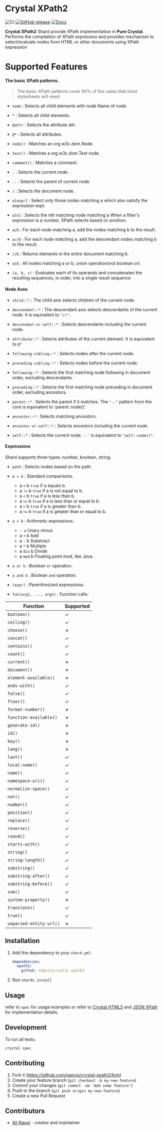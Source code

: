 # Crystal XPath2
![CI](https://github.com/naqvis/crystal-xpath2/workflows/CI/badge.svg)
[![GitHub release](https://img.shields.io/github/release/naqvis/crystal-xpath2.svg)](https://github.com/naqvis/crystal-xpath2/releases)
[![Docs](https://img.shields.io/badge/docs-available-brightgreen.svg)](https://naqvis.github.io/crystal-xpath2/)

**Crystal XPath2** Shard provide XPath implementation in **Pure Crystal**. Performs the compilation of XPath expression and provides mechanism to select/evaluate nodes from HTML or other documents using XPath expression

Supported Features
===

#### The basic XPath patterns.

> The basic XPath patterns cover 90% of the cases that most stylesheets will need.

- `node` : Selects all child elements with node Name of node.

- `*` : Selects all child elements.

- `@attr` : Selects the attribute attr.

- `@*` : Selects all attributes.

- `node()` : Matches an org.w3c.dom.Node.

- `text()` : Matches a org.w3c.dom.Text node.

- `comment()` : Matches a comment.

- `.` : Selects the current node.

- `..` : Selects the parent of current node.

- `/` : Selects the document node.

- `a[expr]` : Select only those nodes matching a which also satisfy the expression expr.

- `a[n]` : Selects the nth matching node matching a When a filter's expression is a number, XPath selects based on position.

- `a/b` : For each node matching a, add the nodes matching b to the result.

- `a//b` : For each node matching a, add the descendant nodes matching b to the result.

- `//b` : Returns elements in the entire document matching b.

- `a|b` : All nodes matching a or b, union operation(not boolean or).

- `(a, b, c)` : Evaluates each of its operands and concatenates the resulting sequences, in order, into a single result sequence


#### Node Axes

- `child::*` : The child axis selects children of the current node.

- `descendant::*` : The descendant axis selects descendants of the current node. It is equivalent to `"//"`.

- `descendant-or-self::*` : Selects descendants including the current node.

- `attribute::*` : Selects attributes of the current element. It is equivalent to `@*`

- `following-sibling::*` : Selects nodes after the current node.

- `preceding-sibling::*` : Selects nodes before the current node.

- `following::*` : Selects the first matching node following in document order, excluding descendants.

- `preceding::*` : Selects the first matching node preceding in document order, excluding ancestors.

- `parent::*` : Selects the parent if it matches. The `".."` pattern from the core is equivalent to 'parent::node()'.

- `ancestor::*` : Selects matching ancestors.

- `ancestor-or-self::*` : Selects ancestors including the current node.

- `self::*` : Selects the current node. `'.'` is equivalent to `"self::node()"`.

#### Expressions

 Shard supports three types: number, boolean, string.

- `path` : Selects nodes based on the path.

- `a = b` : Standard comparisons.

    * a `=` b	    `true` if a equals b.
    * a `!=` b	`true` if a is not equal to b.
    * a `<` b	    `true` if a is less than b.
    * a `<=` b	`true` if a is less than or equal to b.
    * a `>` b	    `true` if a is greater than b.
    * a `>=` b	`true` if a is greater than or equal to b.

- `a + b` : Arithmetic expressions.

    * `- a`	Unary minus
    * a `+` b	Add
    * a `-` b	Substract
    * a `*` b	Multiply
    * a `div` b	Divide
    * a `mod` b	Floating point mod, like Java.

- `a or b` : Boolean `or` operation.

- `a and b` : Boolean `and` operation.

- `(expr)` : Parenthesized expressions.

- `fun(arg1, ..., argn)` : Function calls:

| Function | Supported |
| --- | --- |
`boolean()`| ✓ |
`ceiling()`| ✓ |
`choose()`| ✗ |
`concat()`| ✓ |
`contains()`| ✓ |
`count()`| ✓ |
`current()`| ✗ |
`document()`| ✗ |
`element-available()`| ✗ |
`ends-with()`| ✓ |
`false()`| ✓ |
`floor()`| ✓ |
`format-number()`| ✗ |
`function-available()`| ✗ |
`generate-id()`| ✗ |
`id()`| ✗ |
`key()`| ✗ |
`lang()`| ✗ |
`last()`| ✓ |
`local-name()`| ✓ |
`name()`| ✓ |
`namespace-uri()`| ✓ |
`normalize-space()`| ✓ |
`not()`| ✓ |
`number()`| ✓ |
`position()`| ✓ |
`replace()`| ✓ |
`reverse()`| ✓ |
`round()`| ✓ |
`starts-with()`| ✓ |
`string()`| ✓ |
`string-length()`| ✓ |
`substring()`| ✓ |
`substring-after()`| ✓ |
`substring-before()`| ✓ |
`sum()`| ✓ |
`system-property()`| ✗ |
`translate()`| ✓ |
`true()`| ✓ |
`unparsed-entity-url()` | ✗ |

## Installation

1. Add the dependency to your `shard.yml`:

   ```yaml
   dependencies:
     xpath2:
       github: naqvis/crystal-xpath2
   ```

2. Run `shards install`

## Usage

refer to `spec` for usage examples or refer to [Crystal HTML5](https://github.com/naqvis/crystal-html5) and [JSON XPath](https://github.com/naqvis/json-xpath) for implementation details.

## Development

To run all tests:

```
crystal spec
```

## Contributing

1. Fork it (<https://github.com/naqvis/crystal-xpath2/fork>)
2. Create your feature branch (`git checkout -b my-new-feature`)
3. Commit your changes (`git commit -am 'Add some feature'`)
4. Push to the branch (`git push origin my-new-feature`)
5. Create a new Pull Request

## Contributors

- [Ali Naqvi](https://github.com/naqvis) - creator and maintainer
